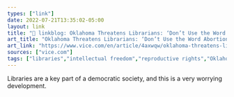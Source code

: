 ```yaml
---
types: ["link"]
date: 2022-07-21T13:35:02-05:00
layout: link
title: "🔗 linkblog: Oklahoma Threatens Librarians: ‘Don’t Use the Word Abortion’'"
art_title: "Oklahoma Threatens Librarians: ‘Don’t Use the Word Abortion’"
art_link: "https://www.vice.com/en/article/4axwqw/oklahoma-threatens-librarians-dont-use-the-word-abortion"
sources: ["vice.com"]
tags: ["libraries","intellectual freedom","reproductive rights","Oklahoma"]
---
```

Libraries are a key part of a democratic society, and this is a very worrying development.
 
